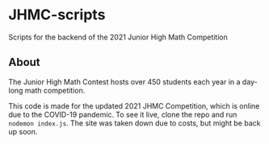# JHMC-scripts
Scripts for the backend of the 2021 Junior High Math Competition

## About 
The Junior High Math Contest hosts over 450 students each year in a day-long math competition. 

This code is made for the updated 2021 JHMC Competition, which is online due to the COVID-19 pandemic. To see it live, clone the repo and run `nodemon index.js`. The site was taken down due to costs, but might be back up soon.
